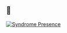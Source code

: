 ## 👋

[![Syndrome Presence](https://lanyard-profile-readme.vercel.app/api/119931793972527109
                            )](https://discord.com/users/119931793972527109)
